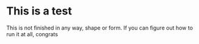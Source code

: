 # This is a test
 
This is not finished in any way, shape or form.
If you can figure out how to run it at all, congrats

